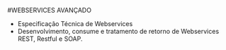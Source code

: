 #WEBSERVICES AVANÇADO

- Especificação Técnica de Webservices
- Desenvolvimento, consume e tratamento de retorno de Webservices REST, Restful e SOAP.
